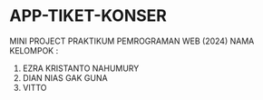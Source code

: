 # APP-TIKET-KONSER

MINI PROJECT PRAKTIKUM PEMROGRAMAN WEB (2024)
NAMA KELOMPOK :
1. EZRA KRISTANTO NAHUMURY
2. DIAN NIAS GAK GUNA
3. VITTO

